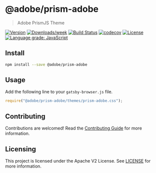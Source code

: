 # @adobe/prism-adobe

> Adobe PrismJS Theme

[![Version](https://img.shields.io/npm/v/@adobe/prism-adobe.svg)](https://npmjs.org/package/@adobe/prism-adobe)
[![Downloads/week](https://img.shields.io/npm/dw/@adobe/prism-adobe.svg)](https://npmjs.org/package/@adobe/prism-adobe)
[![Build Status](https://travis-ci.com/adobe/prism-adobe.svg?branch=master)](https://travis-ci.com/adobe/prism-adobe)
[![codecov](https://codecov.io/gh/adobe/prism-adobe/branch/master/graph/badge.svg)](https://codecov.io/gh/adobe/prism-adobe)
[![License](https://img.shields.io/badge/License-Apache%202.0-blue.svg)](https://opensource.org/licenses/Apache-2.0)
[![Language grade: JavaScript](https://img.shields.io/lgtm/grade/javascript/g/adobe/prism-adobe.svg?logo=lgtm&logoWidth=18)](https://lgtm.com/projects/g/adobe/prism-adobe/context:javascript)

## Install

```bash
npm install --save @adobe/prism-adobe
```

## Usage

Add the following line to your `gatsby-browser.js` file.

```js
require("@adobe/prism-adobe/themes/prism-adobe.css");
```

## Contributing

Contributions are welcomed! Read the [Contributing Guide](./.github/CONTRIBUTING.md) for more information.

## Licensing

This project is licensed under the Apache V2 License. See [LICENSE](LICENSE) for more information.
